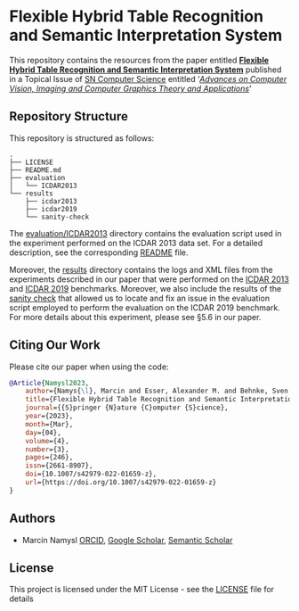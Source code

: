 # Flexible Hybrid Table Recognition and Semantic Interpretation System

This repository contains the resources from the paper entitled **[Flexible Hybrid Table Recognition and Semantic Interpretation System](https://doi.org/10.1007/s42979-022-01659-z)** published in a Topical Issue of [SN Computer Science](https://www.springer.com/journal/42979) entitled ‘*[Advances on Computer Vision, Imaging and Computer Graphics Theory and Applications](https://link.springer.com/journal/42979/topicalCollection/AC_71872582771df4cac6cab47adc5a19e3)*’

## Repository Structure
This repository is structured as follows:

```
.
├── LICENSE
├── README.md
├── evaluation
│   └── ICDAR2013
└── results
    ├── icdar2013
    ├── icdar2019
    └── sanity-check
```
The [evaluation/ICDAR2013](./evaluation/ICDAR2013) directory contains the evaluation script used in the experiment performed on the ICDAR 2013 data set. For a detailed description, see the corresponding [README](./evaluation/ICDAR2013/README.md) file.

Moreover, the [results](/results) directory contains the logs and XML files from the experiments described in our paper that were performed on the [ICDAR 2013](./results/icdar2013) and [ICDAR 2019](./results/icdar2019) benchmarks. Moreover, we also include the results of the [sanity check](./results/sanity-check) that allowed us to locate and fix an issue in the evaluation script employed to perform the evaluation on the ICDAR 2019 benchmark. For more details about this experiment, please see §5.6 in our paper.

## Citing Our Work

Please cite our paper when using the code:

```bib
@Article{Namysl2023,
    author={Namys{\l}, Marcin and Esser, Alexander M. and Behnke, Sven and K{\"o}hler, Joachim},
    title={Flexible Hybrid Table Recognition and Semantic Interpretation System},
    journal={{S}pringer {N}ature {C}omputer {S}cience},
    year={2023},
    month={Mar},
    day={04},
    volume={4},
    number={3},
    pages={246},
    issn={2661-8907},
    doi={10.1007/s42979-022-01659-z},
    url={https://doi.org/10.1007/s42979-022-01659-z}
}
```

## Authors

* Marcin Namysl [ORCID](https://orcid.org/0000-0001-7066-1726), [Google Scholar](https://scholar.google.com/citations?user=JeY8avoAAAAJ&hl=en&oi=sra), [Semantic Scholar](https://www.semanticscholar.org/author/Marcin-Namysl/134442417)

## License

This project is licensed under the MIT License - see the [LICENSE](LICENSE) file for details

